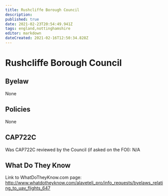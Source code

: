 ```yaml
---
title: Rushcliffe Borough Council
description: 
published: true
date: 2021-02-23T20:54:49.941Z
tags: england,nottinghamshire
editor: markdown
dateCreated: 2021-02-16T12:50:34.828Z
---
```


# Rushcliffe Borough Council

## Byelaw
None

## Policies
None

## CAP722C

Was CAP722C reviewed by the Council (if asked on the FOI): N/A

## What Do They Know

Link to WhatDoTheyKnow.com page:
http://www.whatdotheyknow.com/alaveteli_pro/info_requests/byelaws_relating_to_uav_flights_647

